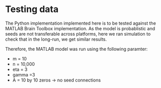 # Testing data

The Python implementation implemented here is to be tested against the MATLAB Brain Toolbox implementation.
As the model is probablistic and seeds are not transferable across platforms, here we ran simulation to check that in the long-run, we get similar results.

Therefore, the MATLAB model was run using the following paramter:
* m = 10
* n = 10,000
* eta = 3
* gamma =3
* A = 10 by 10 zeros -> no seed connections